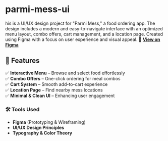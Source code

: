 # parmi-mess-ui
his is a UI/UX design project for "Parmi Mess," a food ordering app. The design includes a modern and easy-to-navigate interface with an optimized menu layout, combo offers, cart management, and a location page. Created using Figma with a focus on user experience and visual appeal.
🔗 **[View on Figma](https://www.figma.com/design/rDf43V4q85kObouA4GbpxH/Parmi-Mess?node-id=0-1&m=dev&t=HUrEGWzByWdlPsKl-1)**  

## 📌 Features  
✅ **Interactive Menu** – Browse and select food effortlessly  
✅ **Combo Offers** – One-click ordering for meal combos  
✅ **Cart System** – Smooth add-to-cart experience  
✅ **Location Page** – Find nearby mess locations  
✅ **Minimal & Clean UI** – Enhancing user engagement  

### 🛠 Tools Used  
- **Figma** (Prototyping & Wireframing)  
- **UI/UX Design Principles**  
- **Typography & Color Theory**  
